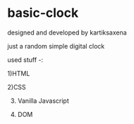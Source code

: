 # basic-clock
designed and developed by kartiksaxena


just a random simple digital clock 

used stuff -:

1)HTML

2)CSS

3) Vanilla Javascript

4) DOM
